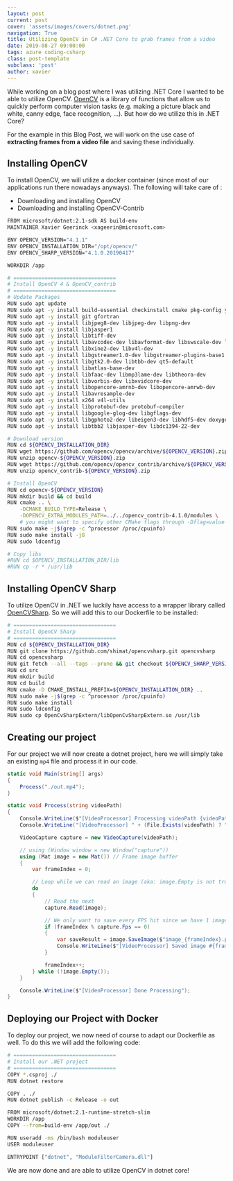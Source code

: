 ```yaml
---
layout: post
current: post
cover: 'assets/images/covers/dotnet.png'
navigation: True
title: Utilizing OpenCV in C# .NET Core to grab frames from a video
date: 2019-08-27 09:00:00
tags: azure coding-csharp
class: post-template
subclass: 'post'
author: xavier
---
```


While working on a blog post where I was utilizing .NET Core I wanted to be able to utilize OpenCV. [OpenCV](https://opencv.org/) is a library of functions that allow us to quickly perform computer vision tasks (e.g. making a picture black and white, canny edge, face recognition, ...). But how do we utilize this in .NET Core?

For the example in this Blog Post, we will work on the use case of **extracting frames from a video file** and saving these individually.

## Installing OpenCV

To install OpenCV, we will utilize a docker container (since most of our applications run there nowadays anyways). The following will take care of :

* Downloading and installing OpenCV
* Downloading and installing OpenCV-Contrib

```bash
FROM microsoft/dotnet:2.1-sdk AS build-env
MAINTAINER Xavier Geerinck <xageerin@microsoft.com>

ENV OPENCV_VERSION="4.1.1"
ENV OPENCV_INSTALLATION_DIR="/opt/opencv/"
ENV OPENCV_SHARP_VERSION="4.1.0.20190417"

WORKDIR /app

# =================================
# Install OpenCV 4 & OpenCV_contrib
# =================================
# Update Packages
RUN sudo apt update
RUN sudo apt -y install build-essential checkinstall cmake pkg-config yasm
RUN sudo apt -y install git gfortran
RUN sudo apt -y install libjpeg8-dev libjpeg-dev libpng-dev
RUN sudo apt -y install libjasper1
RUN sudo apt -y install libtiff-dev
RUN sudo apt -y install libavcodec-dev libavformat-dev libswscale-dev libdc1394-22-dev
RUN sudo apt -y install libxine2-dev libv4l-dev
RUN sudo apt -y install libgstreamer1.0-dev libgstreamer-plugins-base1.0-dev
RUN sudo apt -y install libgtk2.0-dev libtbb-dev qt5-default
RUN sudo apt -y install libatlas-base-dev
RUN sudo apt -y install libfaac-dev libmp3lame-dev libtheora-dev
RUN sudo apt -y install libvorbis-dev libxvidcore-dev
RUN sudo apt -y install libopencore-amrnb-dev libopencore-amrwb-dev
RUN sudo apt -y install libavresample-dev
RUN sudo apt -y install x264 v4l-utils
RUN sudo apt -y install libprotobuf-dev protobuf-compiler
RUN sudo apt -y install libgoogle-glog-dev libgflags-dev
RUN sudo apt -y install libgphoto2-dev libeigen3-dev libhdf5-dev doxygen
RUN sudo apt -y install libtbb2 libjasper-dev libdc1394-22-dev

# Download version
RUN cd ${OPENCV_INSTALLATION_DIR}
RUN wget https://github.com/opencv/opencv/archive/${OPENCV_VERSION}.zip -Oopencv-${OPENCV_VERSION}.zip
RUN unzip opencv-${OPENCV_VERSION}.zip
RUN wget https://github.com/opencv/opencv_contrib/archive/${OPENCV_VERSION}.zip -Oopencv_contrib-${OPENCV_VERSION}.zip
RUN unzip opencv_contrib-${OPENCV_VERSION}.zip

# Install OpenCV
RUN cd opencv-${OPENCV_VERSION}
RUN mkdir build && cd build
RUN cmake .. \
	-DCMAKE_BUILD_TYPE=Release \
	-DOPENCV_EXTRA_MODULES_PATH=../../opencv_contrib-4.1.0/modules \
	# you might want to specify other CMake flags through -Dflag=value
RUN sudo make -j$(grep -c ^processor /proc/cpuinfo)
RUN sudo make install -j8
RUN sudo ldconfig

# Copy libs
#RUN cd $OPENCV_INSTALLATION_DIR/lib
#RUN cp -r * /usr/lib
```

## Installing OpenCV Sharp

To utilize OpenCV in .NET we luckily have access to a wrapper library called [OpenCVSharp](https://github.com/shimat/opencvsharp). So we will add this to our Dockerfile to be installed:

```bash
# =================================
# Install OpenCV Sharp
# =================================
RUN cd ${OPENCV_INSTALLATION_DIR}
RUN git clone https://github.com/shimat/opencvsharp.git opencvsharp
RUN cd opencvsharp
RUN git fetch --all --tags --prune && git checkout ${OPENCV_SHARP_VERSION}
RUN cd src
RUN mkdir build
RUN cd build
RUN cmake -D CMAKE_INSTALL_PREFIX=${OPENCV_INSTALLATION_DIR} ..
RUN sudo make -j$(grep -c ^processor /proc/cpuinfo)
RUN sudo make install
RUN sudo ldconfig
RUN sudo cp OpenCvSharpExtern/libOpenCvSharpExtern.so /usr/lib
```

## Creating our project

For our project we will now create a dotnet project, here we will simply take an existing `mp4` file and process it in our code.

```csharp
static void Main(string[] args)
{
	Process("./out.mp4");
}

static void Process(string videoPath)
{
	Console.WriteLine($"[VideoProcessor] Processing videoPath {videoPath}");
	Console.WriteLine("[VideoProcessor] " + (File.Exists(videoPath) ? "Video exists" : "Video does not exist"));

	VideoCapture capture = new VideoCapture(videoPath);

	// using (Window window = new Window("capture"))
	using (Mat image = new Mat()) // Frame image buffer
	{
		var frameIndex = 0;

		// Loop while we can read an image (aka: image.Empty is not true)
		do
		{
			// Read the next
			capture.Read(image);

			// We only want to save every FPS hit since we have 1 image per second -> mod
			if (frameIndex % capture.Fps == 0)
			{
				var saveResult = image.SaveImage($"image_{frameIndex}.png");
				Console.WriteLine($"[VideoProcessor] Saved image #{frameIndex}");
			}

			frameIndex++;
		} while (!image.Empty());
	}

	Console.WriteLine($"[VideoProcessor] Done Processing");
}
```

## Deploying our Project with Docker

To deploy our project, we now need of course to adapt our Dockerfile as well. To do this we will add the following code:

```bash
# =================================
# Install our .NET project
# =================================
COPY *.csproj ./
RUN dotnet restore

COPY . ./
RUN dotnet publish -c Release -o out

FROM microsoft/dotnet:2.1-runtime-stretch-slim
WORKDIR /app
COPY --from=build-env /app/out ./

RUN useradd -ms /bin/bash moduleuser
USER moduleuser

ENTRYPOINT ["dotnet", "ModuleFilterCamera.dll"]
```

We are now done and are able to utilize OpenCV in dotnet core!